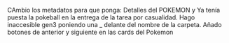 CAmbio los metadatos para que ponga: Detalles del POKEMON y Ya tenía puesta la pokeball en la entrega de la tarea por casualidad.
Hago inaccesible gen3 poniendo una _ delante del nombre de la carpeta.
Añado botones de anterior y siguiente en las cards del Pokemon
